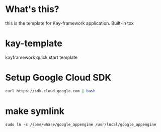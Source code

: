 # What's this?
this is the template for Kay-framework application.
Built-in tox

# kay-template
kayframework quick start template

# Setup Google Cloud SDK
```bash
curl https://sdk.cloud.google.com | bash
```

# make symlink 
```
sudo ln -s /some/whare/google_appengine /usr/local/google_appengine
```